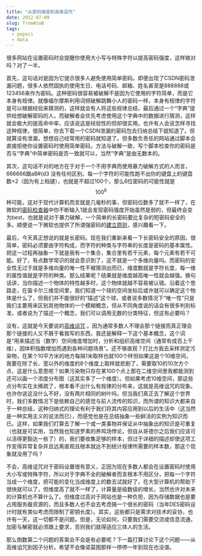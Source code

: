 ```yaml
---
title: "从密码强度到高维诅咒"
date: 2012-07-09
slug: fromAtoB
tags:
  - popsci
  - data
---
```


很多网站在设置密码时会提醒你使用大小写与特殊字符以提高密码强度，这样做对吗？对了一半。

首先，这句话对是因为它提示很多人避免使用简单密码。即便出现了CSDN密码泄漏问题，很多人依然固执的使用生日、电话号码、邮箱、姓名甚至是888888或123456来作为密码。这种密码很容易被破解不是因为它使用的字符简单，而是它本身有规律。就像福尔摩斯利用词频破解跳舞小人的密码一样，本身有规律的字符是可以根据经验来猜测的，这样就会有人将这些规律总结，最后通过一个“字典”提供给想破解密码的人，而破解者会优先考虑使用这个字典中的数据进行猜测，这样就会极大的提高命中率，应该说这是经验性的但却很实用。也许有人会说怎样寻找这种规律，很简单，你去下载一个CSDN泄漏的密码包去归纳总结下就知道了。但就算没有泄漏，想想自己经常用的密码就知道了。但多数负责任的网站通过脚本会直接拒绝你设置密码时使用简单密码，方法与破解一致，写个脚本检查你的密码是否与“字典”中简单密码是否一致就可以，当然“字典”是由无数本的。

其次，这句话不对的地方在于对于一个不用字典而使用暴力破解方式的人而言，666666跟aB#(d3  没有任何区别。每一个字符的可能性跑不出你的键盘上的键盘数×2（因为有上档键），也就是不超过100个，那么6位密码的可能性就是$$100^6$$种可能，这对于现代计算机而言就是几毫秒的事，但密码位数多了就不一样了，在微软的[密码检查器](https://www.microsoft.com/zh-cn/security/pc-security/password-checker.aspx)中你不断输入1就会发现密码强度开始虽然是弱的，但最终会变为best，也就是说对于暴力破解，一个简单的长密码要比复杂的短密码安全的多。顺便说一下微软也提供了所谓强密码的[建立原则](http://www.microsoft.com/zh-cn/security/online-privacy/passwords-create.aspx)，感兴趣看一下。

最后，今天真正想说的就是长密码。现在我们重新来看一下长密码安全的原因，很简单，密码必须要由字符构成，而字符的种类与字符串的长度是密码的基本属性。把这一过程再抽象一下就是我有一个集合，集合里有若干元素，每个元素有若干可能。好了，有点数学常识的就会意识到了，这不就是一个多维向量吗。而密码的安全性无过于就是多维向量的唯一性不被猜测出而已，维度数就是字符长度，每一维的属性值就是字符的种类。那么结果呢？结果就是维度越高唯一性就会越强。换句话讲，当你描述一个物体的特性越多时，这个物体就越不容易被认错。沿着这个思路走，在笛卡尔三维空间里，我们知道一个球的空间坐标后或许就可以确定这个物体是什么了，但我们并不能很好的“描述”这个球，或者说多数情况下“唯一性”只是我们主要用来区别其他物体的一个模糊概念，但从不同角度说的话会有很多判别标准，或者说为了描述一个概念，我们可以调用无数的分类特征，但这有必要吗？

没有，这就是今天要说的[高维诅咒](http://en.wikipedia.org/wiki/Curse_of_dimensionality) 。因为通常多数人不理会那个链接而真正理会那个链接的人又不屑于看我写的东西，我还是解释一下这个基本概念，这个词是“用来描述当（数学）空间维度增加时，分析和组织高维空间（通常有成百上千维），因体积指数增加而遇到各种问题场景”。还不够直观？打比方我去采样测定污染物，在某个10平方米的地方每隔1米取样也就100个样但如果这是个10维空间，我要在除了长、宽以外的维度的8个维度上取样就悲剧了，需要取10的10次方个点，这是什么意思呢？如果污染物只存在某100个点上那在二维空间里我都能测到还可以画一个浓度分布图（这其实多了一个维度）。但如果考虑10维空间，那这些点分布实在太稀疏了，根本看不出什么有规律的分布来，这就是高维诅咒的现象。也许你说这没什么不好，没有两片相同的树叶吗，但当我们真正去了解这个世界时，我们多数情况下是依赖自己的感觉与前人流传的知识，而所谓的知识大都来自于一种总结，这种归纳式的理论有利于我们将其内容应用到以后的生活中（这当然是一种实用主义的说法而已），而感觉也是在总结抽象一些鲜活的实例为知识而已。这样，如果我们打算去了解一个或一类事物并保证从中抽象出的知识是可重复（也就是可实用，当然我也知道罗素的养鸡场悖论，但自从哥德尔之后我们应该可以活得更豁达一些了）的，我们要收集足够的样本，但过于详细的描述却使这项工作变得异常复杂并且远离直观且根本就达不到统计规律所需要的样本数，那这个现象就没用了吗？

不会，高维诅咒对于密码设置很有意义，正因为现在多数人都会在设置密码时使用大小写或特殊字符，所以对于字典不全的破解者而言根本不用区分，把每一个字符当成一个维度，把可能的变化当成维度上的数去试就好了，在大型计算机的帮助下很快就可以了，但维度高了就不一样了，计算量是级数级的增长，当然也许对未来的计算机也不算什么了。但维度过高对于网站也是一种负担，因为存储数据也是要占用服务器资源的，而且多数人也不会去考虑搞一个很长的密码（当年DES密码设计时就有类似考虑而限制了密钥长度）。其实，这些都只是需求对技术的妥协，也许有一天，这一切都不是问题。但是，无论如何，只要我们需要交流或信息流通，加密与解密就必须跟上要求，否则我们就得适应三体人的生活。

那么倒数第二个问题的答案会不会是有必要呢？下一篇打算讨论下这个问题——从高维诅咒到因子分析。希望不会像诺莫图那样一停停一年到现在也没谱。
